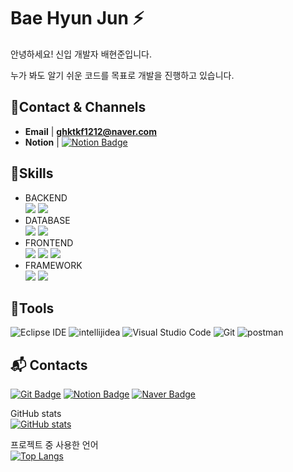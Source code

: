 # Bae Hyun Jun ⚡ <br>
안녕하세요! 신입 개발자 배현준입니다.

누가 봐도 알기 쉬운 코드를 목표로 개발을 진행하고 있습니다.

## 🔭Contact & Channels
- **Email** | **ghktkf1212@naver.com**
- **Notion** | [![Notion Badge](https://img.shields.io/badge/Notion-000000?style=flat-square&logo=Notion&logoColor=white&link=https://www.notion.so/readMe-ba1f313aa73743a9bdbcdcf440933f16/)](https://www.notion.so/Bae-Hyun-Jun-9b83aba346b8440db4bc0a0475a4dc9f?pvs=4)
<!--[![Solved.ac Profile](http://mazassumnida.wtf/api/v2/generate_badge?boj=백준아이디)](https://solved.ac/백준아이디/)
-->

## 💪Skills
<ul>
<li>BACKEND</li>
<img src="https://img.shields.io/badge/Java-007396?style=for-the-badge&logo=OpenJDK&logoColor=white">
<img src="https://img.shields.io/badge/Python-3776AB?style=for-the-badge&logo=Python&logoColor=white">

<li>DATABASE </li>
<img src="https://img.shields.io/badge/oracle-F80000?style=for-the-badge&logo=oracle&logoColor=white">
<img src="https://img.shields.io/badge/mysql-4479A1?style=for-the-badge&logo=mysql&logoColor=white">

<li>FRONTEND </li>
<img src="https://img.shields.io/badge/html5-34F26?style=for-the-badge&logo=html5&logoColor=white">
<img src="https://img.shields.io/badge/CSS3-1572B6?style=for-the-badge&logo=CSS3&logoColor=white">
<img src="https://img.shields.io/badge/javascript-F7DF1E?style=for-the-badge&logo=javascript&logoColor=white">

<li>FRAMEWORK </li>
<img src="https://img.shields.io/badge/spring-6DB33F?style=for-the-badge&logo=spring&logoColor=white">
<img src="https://img.shields.io/badge/react-61DAFB?style=for-the-badge&logo=react&logoColor=white">

</ul>

## 🌱Tools
![Eclipse IDE](https://img.shields.io/badge/Eclipse%20IDE-2C2255.svg?&style=for-the-badge&logo=Eclipse%20IDE&logoColor=white)
![intellijidea](https://img.shields.io/badge/intellijidea-000000.svg?&style=for-the-badge&logo=intellijidea&logoColor=white)
![Visual Studio Code](https://img.shields.io/badge/Visual%20Studio%20Code-007ACC.svg?&style=for-the-badge&logo=Visual%20Studio%20Code&logoColor=white)
![Git](https://img.shields.io/badge/Git-F05032.svg?&style=for-the-badge&logo=Git&logoColor=white)
![postman](https://img.shields.io/badge/postman-FF6C37.svg?&style=for-the-badge&logo=postman&logoColor=white)

## :mailbox_with_mail: Contacts
[![Git Badge](http://img.shields.io/badge/-Git-black?style=flat-square&logo=github&link=https://github.com/kstar0703/)](https://github.com/baehyunjun97/baehyunjun97)
[![Notion Badge](https://img.shields.io/badge/Notion-000000?style=flat-square&logo=Notion&logoColor=white&link=https://www.notion.so/readMe-ba1f313aa73743a9bdbcdcf440933f16/)](https://www.notion.so/Bae-Hyun-Jun-9b83aba346b8440db4bc0a0475a4dc9f?pvs=4)
[![Naver Badge](https://img.shields.io/badge/Naver-03C75A?style=flat-square&logo=Naver&logoColor=white&link=mailto:gmltjd3391@naver.com)](mailto:gmltjd3391@naver.com)
<!--[![Gmail Badge](https://img.shields.io/badge/Gmail-d14836?style=flat-square&logo=Gmail&logoColor=white&link=mailto:kstar966@gmail.com)](mailto:ghktkf1212@gmail.com)-->

<!--
**baehyunjun97/baehyunjun97** is a ✨ _special_ ✨ repository because its `README.md` (this file) appears on your GitHub profile.

Here are some ideas to get you started:

- 🔭 I’m currently working on ...
- 🌱 I’m currently learning ...
- 👯 I’m looking to collaborate on ...
- 🤔 I’m looking for help with ...
- 💬 Ask me about ...
- 📫 How to reach me: ...
- 😄 Pronouns: ...
- ⚡ Fun fact: ...
-->

GitHub stats<br>
[![GitHub stats](https://github-readme-stats.vercel.app/api?username=baehyunjun97)](https://github.com/anuraghazra/github-readme-stats)

프로젝트 중 사용한 언어<br>
[![Top Langs](https://github-readme-stats.vercel.app/api/top-langs/?username=baehyunjun97)](https://github.com/anuraghazra/github-readme-stats)
